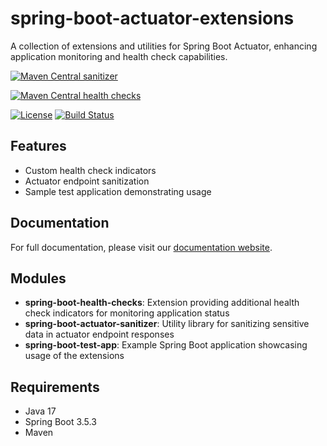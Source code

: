 # spring-boot-actuator-extensions

A collection of extensions and utilities for Spring Boot Actuator, enhancing application monitoring and health check
capabilities.

[![Maven Central sanitizer](https://img.shields.io/maven-central/v/org.alexmond/spring-boot-actuator-sanitizer-starter.svg?label=Maven%20Central%20sanitizer)](https://search.maven.org/artifact/org.alexmond/spring-boot-actuator-sanitizer-starter)

[![Maven Central health checks](https://img.shields.io/maven-central/v/org.alexmond/spring-boot-health-checks-starter.svg?label=Maven%20Central%20health%20checks)](https://search.maven.org/artifact/org.alexmond/spring-boot-health-checks-starter)

[![License](https://img.shields.io/badge/License-Apache%202.0-blue.svg)](LICENSE)
[![Build Status](https://img.shields.io/github/actions/workflow/status/alexmond/spring-boot-config-json-schema/maven.yml)](https://github.com/alexmond/spring-boot-actuator-extensions/actions)

## Features

- Custom health check indicators
- Actuator endpoint sanitization
- Sample test application demonstrating usage

## Documentation

For full documentation, please visit
our [documentation website](https://alexmond.github.io/spring-boot-actuator-extensions/).

## Modules

- **spring-boot-health-checks**: Extension providing additional health check indicators for monitoring application
  status
- **spring-boot-actuator-sanitizer**: Utility library for sanitizing sensitive data in actuator endpoint responses
- **spring-boot-test-app**: Example Spring Boot application showcasing usage of the extensions

## Requirements

- Java 17
- Spring Boot 3.5.3
- Maven


